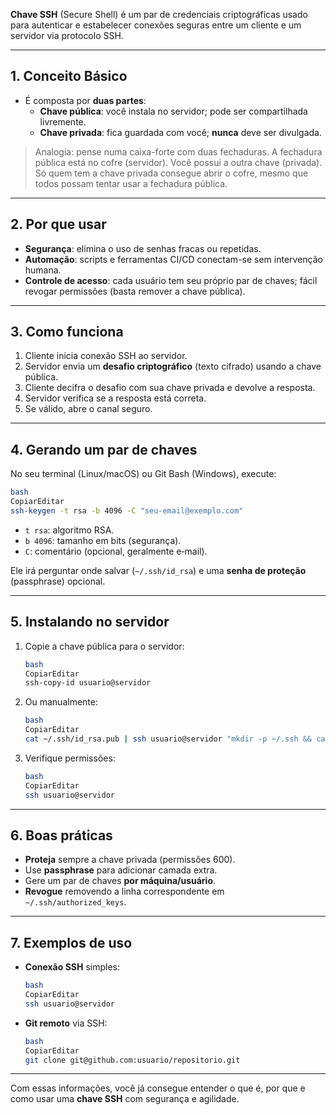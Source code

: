 **Chave SSH** (Secure Shell) é um par de credenciais criptográficas usado para autenticar e estabelecer conexões seguras entre um cliente e um servidor via protocolo SSH.

---

## 1. Conceito Básico

- É composta por **duas partes**:
    - **Chave pública**: você instala no servidor; pode ser compartilhada livremente.
    - **Chave privada**: fica guardada com você; **nunca** deve ser divulgada.

> Analogia: pense numa caixa-forte com duas fechaduras. A fechadura pública está no cofre (servidor). Você possui a outra chave (privada). Só quem tem a chave privada consegue abrir o cofre, mesmo que todos possam tentar usar a fechadura pública.

---

## 2. Por que usar

- **Segurança**: elimina o uso de senhas fracas ou repetidas.
- **Automação**: scripts e ferramentas CI/CD conectam-se sem intervenção humana.
- **Controle de acesso**: cada usuário tem seu próprio par de chaves; fácil revogar permissões (basta remover a chave pública).

---

## 3. Como funciona

1. Cliente inicia conexão SSH ao servidor.
2. Servidor envia um **desafio criptográfico** (texto cifrado) usando a chave pública.
3. Cliente decifra o desafio com sua chave privada e devolve a resposta.
4. Servidor verifica se a resposta está correta.
5. Se válido, abre o canal seguro.

---

## 4. Gerando um par de chaves

No seu terminal (Linux/macOS) ou Git Bash (Windows), execute:

```bash
bash
CopiarEditar
ssh-keygen -t rsa -b 4096 -C "seu-email@exemplo.com"

```

- `t rsa`: algoritmo RSA.
- `b 4096`: tamanho em bits (segurança).
- `C`: comentário (opcional, geralmente e‑mail).

Ele irá perguntar onde salvar (`~/.ssh/id_rsa`) e uma **senha de proteção** (passphrase) opcional.

---

## 5. Instalando no servidor

1. Copie a chave pública para o servidor:
    
    ```bash
    bash
    CopiarEditar
    ssh-copy-id usuario@servidor
    
    ```
    
2. Ou manualmente:
    
    ```bash
    bash
    CopiarEditar
    cat ~/.ssh/id_rsa.pub | ssh usuario@servidor "mkdir -p ~/.ssh && cat >> ~/.ssh/authorized_keys"
    
    ```
    
3. Verifique permissões:
    
    ```bash
    bash
    CopiarEditar
    ssh usuario@servidor
    
    ```
    

---

## 6. Boas práticas

- **Proteja** sempre a chave privada (permissões 600).
- Use **passphrase** para adicionar camada extra.
- Gere um par de chaves **por máquina/usuário**.
- **Revogue** removendo a linha correspondente em `~/.ssh/authorized_keys`.

---

## 7. Exemplos de uso

- **Conexão SSH** simples:
    
    ```bash
    bash
    CopiarEditar
    ssh usuario@servidor
    
    ```
    
- **Git remoto** via SSH:
    
    ```bash
    bash
    CopiarEditar
    git clone git@github.com:usuario/repositorio.git
    
    ```
    

---

Com essas informações, você já consegue entender o que é, por que e como usar uma **chave SSH** com segurança e agilidade.